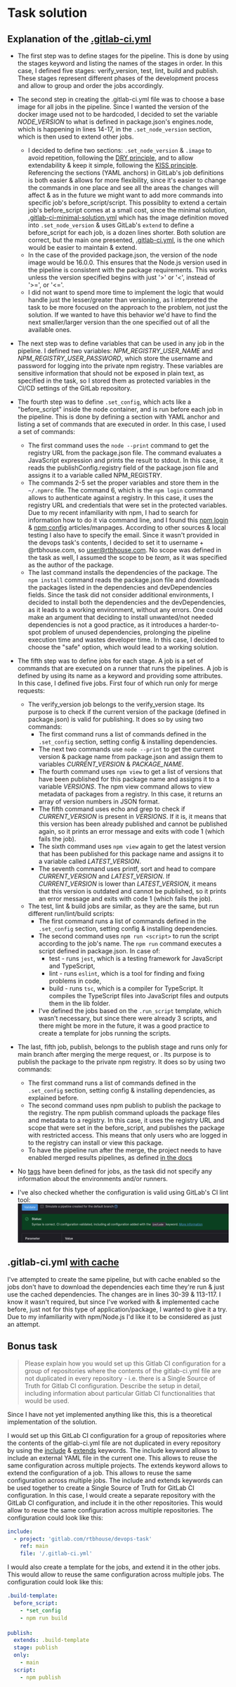 # Task solution

## Explanation of the [.gitlab-ci.yml](.gitlab-ci.yml)

* The first step was to define stages for the pipeline. This is done by using the stages keyword and listing the names of the stages in order. In this case, I defined five stages: verify_version, test, lint, build and publish. These stages represent different phases of the development process and allow to group and order the jobs accordingly.

* The second step in creating the .gitlab-ci.yml file was to choose a base image for all jobs in the pipeline. Since I wanted the version of the docker image used not to be hardcoded, I decided to set the variable *NODE_VERSION* to what is defined in package.json's engines.node, which is happening in lines 14-17, in the `.set_node_version` section, which is then used to extend other jobs.
  * I decided to define two sections: `.set_node_version` & `.image` to avoid repetition, following the [DRY principle](https://en.wikipedia.org/wiki/Don%27t_repeat_yourself), and to allow extendability & keep it simple, following the [KISS principle](https://people.apache.org/~fhanik/kiss.html). Referencing the sections (YAML anchors) in GitLab's job definitions is both easier & allows for more flexibility, since it's easier to change the commands in one place and see all the areas the changes will affect & as in the future we might want to add more commands into specific job's before_script/script. This possiblity to extend a certain job's before_script comes at a small cost, since the minimal solution, [.gitlab-ci-minimal-solution.yml](.gitlab-ci-minimal-solution.yml) which has the image definition moved into `.set_node_version` & uses GitLab's `extend` to define a before_script for each job, is a dozen lines shorter. Both solution are correct, but the main one presented, [.gitlab-ci.yml](.gitlab-ci.yml), is the one which would be easier to maintain & extend.
  * In the case of the provided package.json, the version of the node image would be 16.0.0. This ensures that the Node.js version used in the pipeline is consistent with the package requirements. This works unless the version specified begins with just '>' or '<', instead of '>=', or '<='.
  * I did not want to spend more time to implement the logic that would handle just the lesser/greater than versioning, as I interpreted the task to be more focused on the approach to the problem, not just the solution. If we wanted to have this behavior we'd have to find the next smaller/larger version than the one specified out of all the available ones.

* The next step was to define variables that can be used in any job in the pipeline. I defined two variables: *NPM_REGISTRY_USER_NAME* and *NPM_REGISTRY_USER_PASSWORD*, which store the username and password for logging into the private npm registry. These variables are sensitive information that should not be exposed in plain text, as specified in the task, so I stored them as protected variables in the CI/CD settings of the GitLab repository.

* The fourth step was to define `.set_config`, which acts like a "before_script" inside the node container, and is run before each job in the pipeline. This is done by defining a section with YAML anchor and listing a set of commands that are executed in order. In this case, I used a set of commands:
  * The first command uses the `node --print` command to get the registry URL from the package.json file. The command evaluates a JavaScript expression and prints the result to stdout. In this case, it reads the publishConfig.registry field of the package.json file and assigns it to a variable called NPM_REGISTRY.
  * The commands 2-5 set the proper variables and store them in the `~/.npmrc` file. The command 6, which is the `npm login` command allows to authenticate against a registry. In this case, it uses the registry URL and credentials that were set in the protected variables. Due to my recent infamiliarity with npm, I had to search for information how to do it via command line, and I found this [npm login](https://docs.npmjs.com/cli/v9/commands/npm-login) & [npm config](https://docs.npmjs.com/cli/v9/using-npm/config) articles/manpages. According to other sources & local testing I also have to specify the email. Since it wasn't provided in the devops task's contents, I decided to set it to username + @rtbhouse.com, so user@rtbhouse.com. No scope was defined in the task as well, I assumed the scope to be *team*, as it was specified as the author of the package.
  * The last command installs the dependencies of the package. The `npm install` command reads the package.json file and downloads the packages listed in the dependencies and devDependencies fields. Since the task did not consider additional environments, I decided to install both the dependencies and the devDependencies, as it leads to a working environment, without any errors. One could make an argument that deciding to install unwanted/not needed dependencies is not a good practice, as it introduces a harder-to-spot problem of unused dependencies, prolonging the pipeline execution time and wastes developer time. In this case, I decided to choose the "safe" option, which would lead to a working solution.

* The fifth step was to define jobs for each stage. A job is a set of commands that are executed on a runner that runs the pipelines. A job is defined by using its name as a keyword and providing some attributes. In this case, I defined five jobs. First four of which run only for merge requests:
  * The verify_version job belongs to the verify_version stage. Its purpose is to check if the current version of the package (defined in package.json) is valid for publishing. It does so by using two commands:
    * The first command runs a list of commands defined in the `.set_config` section, setting config & installing dependencies.
    * The next two commands use `node --print` to get the current version & package name from package.json and assign them to variables *CURRENT_VERSION* & *PACKAGE_NAME*.
    * The fourth command uses `npm view` to get a list of versions that have been published for this package name and assigns it to a variable *VERSIONS*. The npm view command allows to view metadata of packages from a registry. In this case, it returns an array of version numbers in JSON format.
    * The fifth command uses echo and grep to check if *CURRENT_VERSION* is present in *VERSIONS*. If it is, it means that this version has been already published and cannot be published again, so it prints an error message and exits with code 1 (which fails the job).
    * The sixth command uses `npm view` again to get the latest version that has been published for this package name and assigns it to a variable called *LATEST_VERSION*.
    * The seventh command uses printf, sort and head to compare *CURRENT_VERSION* and *LATEST_VERSION*. If *CURRENT_VERSION* is lower than *LATEST_VERSION*, it means that this version is outdated and cannot be published, so it prints an error message and exits with code 1 (which fails the job).
  * The test, lint & build jobs are similar, as they are the same, but run different run/lint/build scripts:
    * The first command runs a list of commands defined in the `.set_config` section, setting config & installing dependencies.
    * The second command uses `npm run <script>` to run the script according to the job's name. The `npm run` command executes a script defined in package.json. In case of:
      * test - runs `jest`, which is a testing framework for JavaScript and TypeScript,
      * lint - runs `eslint`, which is a tool for finding and fixing problems in code,
      * build - runs `tsc`, which is a compiler for TypeScript. It compiles the TypeScript files into JavaScript files and outputs them in the lib folder.
    * I've defined the jobs based on the `.run_script` template, which wasn't necessary, but since there were already 3 scripts, and there might be more in the future, it was a good practice to create a template for jobs running the scripts.

* The last, fifth job, publish, belongs to the publish stage and runs only for main branch after merging the merge request, or . Its purpose is to publish the package to the private npm registry. It does so by using two commands:
  * The first command runs a list of commands defined in the `.set_config` section, setting config & installing dependencies, as explained before.
  * The second command uses npm publish to publish the package to the registry. The npm publish command uploads the package files and metadata to a registry. In this case, it uses the registry URL and scope that were set in the before_script, and publishes the package with restricted access. This means that only users who are logged in to the registry can install or view this package.
  * To have the pipeline run after the merge, the project needs to have enabled merged results pipelines, as defined [in the docs](https://docs.gitlab.com/ee/ci/pipelines/merged_results_pipelines.html#enable-merged-results-pipelines)

* No [tags](https://docs.gitlab.com/ee/ci/yaml/#tags) have been defined for jobs, as the task did not specify any information about the environments and/or runners.

* I've also checked whether the configuration is valid using GitLab's CI lint tool: ![valid config](valid_.gitlab-ci.yml.png)

## .gitlab-ci.yml [with cache](.gitlab-ci-cache.yml)

I've attempted to create the same pipeline, but with cache enabled so the jobs don't have to download the dependencies each time they're run & just use the cached dependencies. The changes are in lines 30-39 & 113-117.
I know it wasn't required, but since I've worked with & implemented cache before, just not for this type of application/package, I wanted to give it a try.
Due to my infamiliarity with npm/Node.js I'd like it to be considered as just an attempt.

## Bonus task

> Please explain how you would set up this Gitlab CI configuration for a group of repositories where the contents of the gitlab-ci.yml file are not duplicated in every repository - i.e. there is a Single Source of Truth for Gitlab CI configuration. Describe the setup in detail, including information about particular Gitlab CI functionalities that would be used.

Since I have not yet implemented anything like this, this is a theoretical implementation of the solution.

I would set up this GitLab CI configuration for a group of repositories where the contents of the gitlab-ci.yml file are not duplicated in every repository by using the [include](https://docs.gitlab.com/ee/ci/yaml/#include) & [extends](https://docs.gitlab.com/ee/ci/yaml/#extends) keywords.
The include keyword allows to include an external YAML file in the current one. This allows to reuse the same configuration across multiple projects.
The extends keyword allows to extend the configuration of a job. This allows to reuse the same configuration across multiple jobs.
The include and extends keywords can be used together to create a Single Source of Truth for GitLab CI configuration.
In this case, I would create a separate repository with the GitLab CI configuration, and include it in the other repositories. This would allow to reuse the same configuration across multiple repositories. The configuration could look like this:

```yaml
include:
  - project: 'gitlab.com/rtbhouse/devops-task'
    ref: main
    file: '/.gitlab-ci.yml'
```

I would also create a template for the jobs, and extend it in the other jobs. This would allow to reuse the same configuration across multiple jobs. The configuration could look like this:

```yaml
.build-template:
  before_script:
    - *set_config
    - npm run build

publish:
  extends: .build-template
  stage: publish
  only:
    - main
  script:
    - npm publish
```
